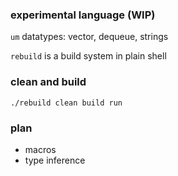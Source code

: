 ### experimental language (WIP)
`um` datatypes: vector, dequeue, strings

`rebuild` is a build system in plain shell

### clean and build
```
./rebuild clean build run
```

### plan
- macros
- type inference
